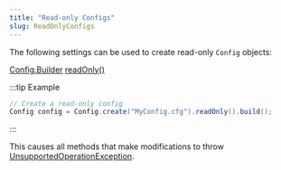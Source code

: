 ```yaml
---
title: "Read-only Configs"
slug: ReadOnlyConfigs
---
```


The following settings can be used to create read-only `Config` objects:

<tree>
<node-0><java-class><a href="/site/apidocs/org/apache/juneau/config/Config.Builder.html" target="_blank">Config.Builder</a></java-class></node-0>
<node-1><java-method><a href="/site/apidocs/org/apache/juneau/config/Config.Builder.html#readOnly()" target="_blank">readOnly()</a></java-method></node-1>
</tree>

:::tip Example
```java
// Create a read-only config
Config config = Config.create("MyConfig.cfg").readOnly().build();
```
:::

This causes all methods that make modifications to throw <a href="https://docs.oracle.com/en/java/javase/17/docs/api/java.base/java/lang/UnsupportedOperationException.html" target="_blank">UnsupportedOperationException</a>.
